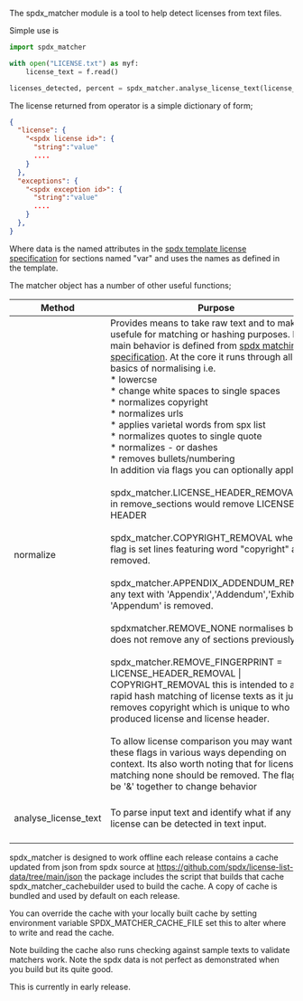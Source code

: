 The spdx_matcher module is a tool to help detect licenses from text files.

Simple use is

```python
import spdx_matcher

with open("LICENSE.txt") as myf:
    license_text = f.read()

licenses_detected, percent = spdx_matcher.analyse_license_text(license_text)

```

The license returned from operator is a simple dictionary of form;

```json
{
  "license": {
    "<spdx license id>": {
      "string":"value"
      ....
    }
  },
  "exceptions": {
    "<spdx exception id>": {
      "string":"value"
      ....
    }
  },
}
```

Where data is the named attributes in the [spdx template license specification](https://spdx.github.io/spdx-spec/v2.2.2/license-matching-guidelines-and-templates/) for sections named "var" and uses the names as defined in the template.

The matcher object has a number of other useful functions;

| Method         | Purpose                                                                                                                                                                                                                                                                                                                                                                                                                                                                                                                                                                                                                                                                                                                                                                                                                                                                                                                                                                                                                                                                                                                                                                                                                                                                                                                                                                                                                                                                                                                                             | Aruments                                                                                                                                                                                                    | Returns                                              |
|----------------|-----------------------------------------------------------------------------------------------------------------------------------------------------------------------------------------------------------------------------------------------------------------------------------------------------------------------------------------------------------------------------------------------------------------------------------------------------------------------------------------------------------------------------------------------------------------------------------------------------------------------------------------------------------------------------------------------------------------------------------------------------------------------------------------------------------------------------------------------------------------------------------------------------------------------------------------------------------------------------------------------------------------------------------------------------------------------------------------------------------------------------------------------------------------------------------------------------------------------------------------------------------------------------------------------------------------------------------------------------------------------------------------------------------------------------------------------------------------------------------------------------------------------------------------------------|-------------------------------------------------------------------------------------------------------------------------------------------------------------------------------------------------------------|------------------------------------------------------|
| normalize      | Provides means to take raw text and to make it usefule for matching or hashing purposes. Its main behavior is defined from [spdx matching specification](https://spdx.github.io/spdx-spec/v2.2.2/license-matching-guidelines-and-templates/). At the core it runs through all the basics of normalising i.e.<br/>* lowercse<br/>* change white spaces to single spaces<br/>* normalizes copyright<br/>* normalizes urls<br/>* applies varietal words from spx list<br/>* normalizes quotes to single quote<br/>* normalizes - or dashes<br/>* removes bullets/numbering <br/>In addition via flags you can optionally apply<br/><br/>spdx_matcher.LICENSE_HEADER_REMOVAL if set in remove_sections would remove LICENSE HEADER<br/><br/>spdx_matcher.COPYRIGHT_REMOVAL when this flag is set lines featuring word "copyright" are removed.<br/><br/>spdx_matcher.APPENDIX_ADDENDUM_REMOVAL any text with 'Appendix','Addendum','Exhibit' 'Appendum' is removed. <br/><br/>spdxmatcher.REMOVE_NONE normalises but does not remove any of sections previously.<br/><br/>spdx_matcher.REMOVE_FINGERPRINT = LICENSE_HEADER_REMOVAL &#124; COPYRIGHT_REMOVAL  this is intended to allow rapid hash matching of license texts as it just removes copyright which is unique to who produced license and license header. <br/><br/>To allow license comparison you may want to use these flags in various ways depending on context. Its also worth noting that for license matching none should be removed. The flags can be '&amp;' together to change behavior | license_text - The input text that requires normalizing.<br/> remove_sections - Default spdx_matcher.REMOVE_FINGERPRINT<br/>remove_sections controls the behavior of the normaliser based on what is in the | text normalised ready for comparison.                |   
| analyse_license_text | To parse input text and identify what if any license can be detected in text input.                                                                                                                                                                                                                                                                                                                                                                                                                                                                                                                                                                                                                                                                                                                                                                                                                                                                                                                                                                                                                                                                                                                                                                                                                                                                                                                                                                                                                                                                 | license_text = non normalised raw license text                                                                                                                                                              | spdx.LicenseMatch - object that contans scan results |

spdx_matcher is designed to work offline each release contains a cache updated from json from spdx source at https://github.com/spdx/license-list-data/tree/main/json the package includes the script that builds that cache spdx_matcher_cachebuilder used to build the cache. A copy of cache is bundled and used by default on each release.

You can override the cache with your locally built cache by setting environment variable SPDX_MATCHER_CACHE_FILE set this to alter where to write and read the cache.

Note building the cache also runs checking against sample texts to validate matchers work. Note the spdx data is not perfect as demonstrated when you build but its quite good.

This is currently in early release.




 